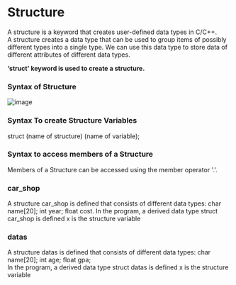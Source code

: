 # Structure

A structure is a keyword that creates user-defined data types in C/C++.   
A structure creates a data type that can be used to group items of possibly different types into a single type. 
We can use this data type to store data of different attributes of different data types.  


**‘struct’ keyword is used to create a structure.**  
### Syntax of Structure
![image](https://user-images.githubusercontent.com/91966613/234246672-7ec7bfde-f058-491d-8553-c50180e69da8.png)

### Syntax To create Structure Variables  
struct (name of structure) (name of variable);

### Syntax to access members of a Structure  
Members of a Structure can be accessed using the member operator '.'.

### car_shop
A structure car_shop is defined that consists of different data types:  char name[20]; int year; float cost.
In the program, a derived data type struct car_shop is defined
x is the structure variable

### datas
A structure datas is defined that consists of different data types:  char name[20]; int age; float gpa;  
In the program, a derived data type struct datas is defined
x is the structure variable
